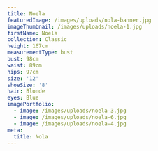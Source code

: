 ```yaml
---
title: Noela
featuredImage: /images/uploads/nola-banner.jpg
imageThumbnail: /images/uploads/noela-1.jpg
firstName: Noela
collection: Classic
height: 167cm
measurementType: bust
bust: 98cm
waist: 89cm
hips: 97cm
size: '12'
shoeSize: '8'
hair: Blonde
eyes: Blue
imagePortfolio:
  - image: /images/uploads/noela-3.jpg
  - image: /images/uploads/noela-6.jpg
  - image: /images/uploads/noela-4.jpg
meta:
  title: Nola
---
```


